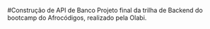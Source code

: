 #Construção de API de Banco
Projeto final da trilha de Backend do bootcamp do Afrocódigos, realizado pela Olabi.
